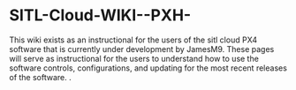 # SITL-Cloud-WIKI--PXH-
This wiki exists as an instructional for the users of the sitl cloud PX4 software that is currently under development by JamesM9. These pages will serve as instructional for the users to understand how to use the software controls, configurations, and updating for the most recent releases of the software. . 
